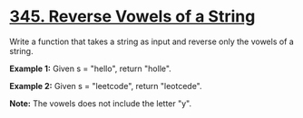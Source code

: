 # [345. Reverse Vowels of a String](https://leetcode.com/problems/reverse-vowels-of-a-string/description)
Write a function that takes a string as input and reverse only the vowels of a string.

**Example 1:**
Given s = "hello", return "holle".

**Example 2:**
Given s = "leetcode", return "leotcede".

**Note:**
The vowels does not include the letter "y".
